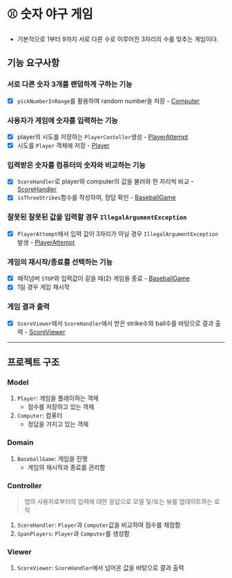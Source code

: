 # ⚾️ 숫자 야구 게임



- 기본적으로 1부터 9까지 서로 다른 수로 이루어진 3자리의 수를 맞추는 게임이다.

## 기능 요구사항



### 서로 다른 숫자 3개를 랜덤하게 구하는 기능

* [x] `pickNumberInRange`를 활용하여 random number을 저장 - [Computer](#computer)

### 사용자가 게임에 숫자를 입력하는 기능

* [x] player의 시도를 저장하는 `PlayerContoller`생성 - [PlayerAttempt](#PlayerAttempt)
* [x] 시도를 `Player` 객체에 저장 - [Player](#Player)

### 입력받은 숫자를 컴퓨터의 숫자와 비교하는 기능

* [x] `ScoreHandler`로 player와 computer의 값을 불러와 한 자리씩 비교 - [ScoreHandler](#ScoreHandler)
* [x] `isThreeStrikes`함수를 작성하여, 정답 확인 - [BaseballGame](#BaseballGame)

### 잘못된  잘못된 값을 입력할 경우 `IllegalArgumentException`

* [x] `PlayerAttempt`에서 입력 값이 3자리가 아닐 경우 `IllegalArgumentException` 발생 - [PlayerAttempt](#PlayerAttempt)

### 게임의 재시작/종료를 선택하는 기능

* [x] 매직넘버 `STOP`와 입력값이 같을 때(2) 게임을 종료 - [BaseballGame](#BaseballGame)
* [x] 1일 경우 게임 재시작

### 게임 결과 출력

-[x] `ScoreViewer`에서 `ScoreHandler`에서 받은 strike수와 ball수를 바탕으로 결과 출력 - [ScoreViewer](#Scoreviewer)


***

## 프로젝트 구조



### Model

1. `Player`: 게임을 플래이하는 객체
    - 점수를 저장하고 있는 객체
2. `Computer`: 컴퓨터
    - 정답을 가지고 있는 객체

### Domain

1. `BaseballGame`: 게임을 진행
    - 게임의 재시작과 종료를 관리함

### Controller

> 앱의 사용자로부터의 입력에 대한 응답으로 모델 및/또는 뷰를 업데이트하는 로직

1. `ScoreHandler`: `Player`과 `Computer`값을 비교하여 점수를 채점함
2. `SpanPlayers`: `Player`과 `Computer`를 생성함

### Viewer

1. `ScoreViewer`: `ScoreHandler`에서 넘어온 값을 바탕으로 결과 출력

